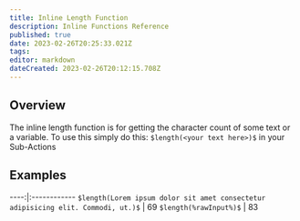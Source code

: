 ```yaml
---
title: Inline Length Function
description: Inline Functions Reference
published: true
date: 2023-02-26T20:25:33.021Z
tags: 
editor: markdown
dateCreated: 2023-02-26T20:12:15.708Z
---
```


## Overview
The inline length function is for getting the character count of some text or a variable. To use this simply do this: `$length(<your text here>)$` in your Sub-Actions

## Examples
----:|:------------
`$length(Lorem ipsum dolor sit amet consectetur adipisicing elit. Commodi, ut.)$` | 69
`$length(%rawInput%)$` | 83